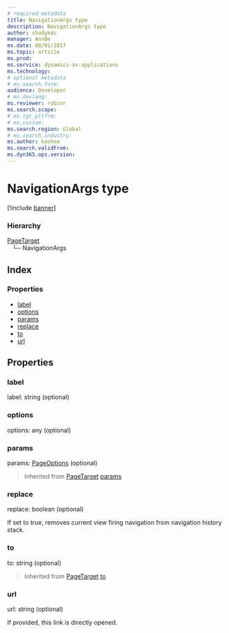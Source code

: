 ```yaml
---
# required metadata
title: NavigationArgs type
description: NavigationArgs type
author: shadykdc
manager: AnnBe
ms.date: 08/01/2017
ms.topic: article
ms.prod: 
ms.service: dynamics-ax-applications
ms.technology: 
# optional metadata
# ms.search.form:
audience: Developer
# ms.devlang: 
ms.reviewer: robinr
ms.search.scope: 
# ms.tgt_pltfrm: 
# ms.custom:
ms.search.region: Global
# ms.search.industry: 
ms.author: kashea
ms.search.validFrom:
ms.dyn365.ops.version:
---
```


# NavigationArgs type

[!include [banner](../../../../includes/banner.md)]

### Hierarchy

[PageTarget](view-model-ipage-ipagetarget.md) <br>&nbsp;&nbsp;&nbsp;└─ NavigationArgs <br>

## Index

### Properties

* [label](view-model-ipage-inavigationargs.md#label)
* [options](view-model-ipage-inavigationargs.md#options)
* [params](view-model-ipage-inavigationargs.md#params)
* [replace](view-model-ipage-inavigationargs.md#replace)
* [to](view-model-ipage-inavigationargs.md#to)
* [url](view-model-ipage-inavigationargs.md#url)

## Properties

### label

label: string (optional) 




### options

options: any (optional) 




### params

params: [PageOptions](view-model-ipage-ipageoptions.md) (optional) 



> Inherited from [PageTarget](view-model-ipage-ipagetarget.md).[params](view-model-ipage-ipagetarget.md#params)


### replace

replace: boolean (optional) 

If set to true, removes current view firing navigation from navigation history stack.


### to

to: string (optional) 



> Inherited from [PageTarget](view-model-ipage-ipagetarget.md).[to](view-model-ipage-ipagetarget.md#to)


### url

url: string (optional) 

If provided, this link is directly opened.



